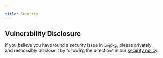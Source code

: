 ```yaml
---

title: Security
---
```


## Vulnerability Disclosure

If you believe you have found a security issue in `imgpkg`, please privately and responsibly disclose it by following the directions in our [security policy](/shared/docs/latest/security-policy).
